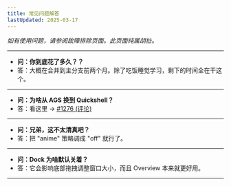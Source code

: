 ```yaml
---
title: 常见问题解答
lastUpdated: 2025-03-17
---
```


_如有使用问题，请参阅故障排除页面。此页面纯属胡扯。_

---
- **问：你到底花了多久？？**  
- 答：大概在合并到主分支前两个月。除了吃饭睡觉学习，剩下的时间全在干这个。  

---
- **问：为啥从 AGS 换到 Quickshell？**  
- 答：看这里 → [#1276 (评论)](https://github.com/end-4/dots-hyprland/pull/1276#issuecomment-2860016485)  

---
- **问：兄弟，这不太清真吧？**  
- 答：把 "anime" 策略调成 "off" 就行了。  

---
- **问：Dock 为啥默认关着？**  
- 答：它会影响底部拖拽调整窗口大小，而且 Overview 本来就更好用。  
---
